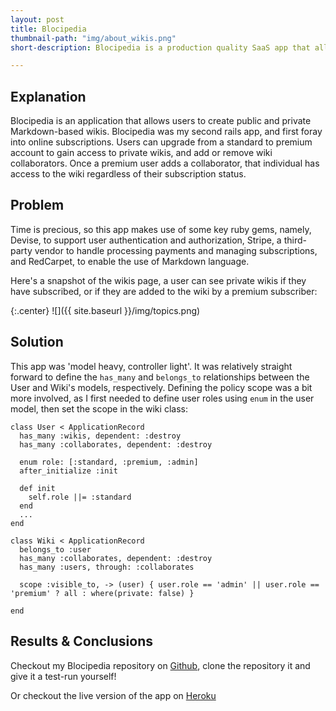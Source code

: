 ```yaml
---
layout: post
title: Blocipedia
thumbnail-path: "img/about_wikis.png"
short-description: Blocipedia is a production quality SaaS app that allows users to create their own wikis made with Ruby-on-Rails.

---
```

## Explanation
Blocipedia is an application that allows users to create public and private Markdown-based wikis. Blocipedia was my second rails app, and first foray into online subscriptions. Users can upgrade from a standard to premium account to gain access to private wikis, and add or remove wiki collaborators. Once a premium user adds a collaborator, that individual has access to the wiki regardless of their subscription status.

## Problem
Time is precious, so this app makes use of some key ruby gems, namely, Devise, to support user authentication and authorization, Stripe, a third-party vendor to handle processing payments and managing subscriptions, and RedCarpet, to enable the use of Markdown language.

Here's a snapshot of the wikis page, a user can see private wikis if they have subscribed, or if they are added to the wiki by a premium subscriber:

{:.center}
![]({{ site.baseurl }}/img/topics.png)

## Solution
This app was 'model heavy, controller light'. It was relatively straight forward to define the ```has_many``` and ```belongs_to``` relationships between the User and Wiki's models, respectively. Defining the policy scope was a bit more involved, as I first needed to define user roles using ```enum``` in the user model, then set the scope in the wiki class:

```
class User < ApplicationRecord
  has_many :wikis, dependent: :destroy
  has_many :collaborates, dependent: :destroy

  enum role: [:standard, :premium, :admin]
  after_initialize :init

  def init
    self.role ||= :standard
  end
  ...
end
```

```
class Wiki < ApplicationRecord
  belongs_to :user
  has_many :collaborates, dependent: :destroy
  has_many :users, through: :collaborates

  scope :visible_to, -> (user) { user.role == 'admin' || user.role == 'premium' ? all : where(private: false) }

end

```



## Results & Conclusions
Checkout my Blocipedia repository on [Github](https://github.com/cheneyshreve/blocipedia), clone the repository it and give it a test-run yourself!

Or checkout the live version of the app on [Heroku](https://immense-ocean-13499.herokuapp.com)
